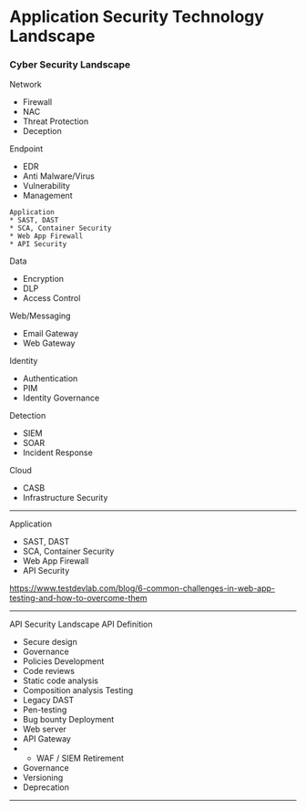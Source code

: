 # Application Security Technology Landscape


### Cyber Security Landscape
Network
* Firewall
* NAC
* Threat Protection
* Deception

Endpoint
* EDR
* Anti Malware/Virus
* Vulnerability
* Management

```
Application
* SAST, DAST
* SCA, Container Security
* Web App Firewall
* API Security
```

Data
* Encryption
* DLP
* Access Control

Web/Messaging
* Email Gateway
* Web Gateway

Identity
* Authentication
* PIM
* Identity Governance

Detection
* SIEM
* SOAR
* Incident Response

Cloud
* CASB
* Infrastructure Security
---
Application
* SAST, DAST
* SCA, Container Security
* Web App Firewall
* API Security

https://www.testdevlab.com/blog/6-common-challenges-in-web-app-testing-and-how-to-overcome-them

---
API Security Landscape
API Definition
* Secure design
* Governance
* Policies
Development
* Code reviews
* Static code analysis
* Composition analysis
Testing
* Legacy DAST
* Pen-testing
* Bug bounty
Deployment
* Web server
* API Gateway
* * WAF / SIEM
Retirement
* Governance
* Versioning
* Deprecation

---












